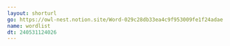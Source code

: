 ```yaml
---
layout: shorturl
go: https://owl-nest.notion.site/Word-029c28db33ea4c9f953009fe1f24adae
name: wordlist
dt: 240531124026
---
```

